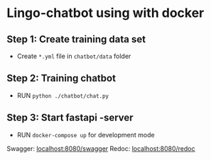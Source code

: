 # Lingo-chatbot using with docker

## Step 1: Create training data set

* Create ``*.yml`` file in ``chatbot/data`` folder

## Step 2: Training chatbot

* RUN ```python ./chatbot/chat.py```

## Step 3: Start fastapi -server

* RUN ```docker-compose up``` for development mode

Swagger: [localhost:8080/swagger](http://localhost:8080/swagger)
Redoc: [localhost:8080/redoc](http://localhost:8080/swagger)
